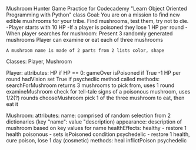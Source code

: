 
Mushroom Hunter Game
Practice for Codecademy "Learn Object Oriented Programming with Python" class
Goal: You are on a mission to find new edible mushrooms for your tribe. Find mushrooms,
    test them, try not to die.
-Player starts with 10 HP
-If a player is poisoned they lose 1 HP per round
-When player searches for mushroom:
    Present 3 randomly generated mushrooms
    Player can examine or eat each of three mushrooms

    A mushroom name is made of 2 parts from 2 lists color, shape
Classes: Player, Mushroom

Player:
    attributes:
        HP
            if HP == 0: gameOver
        isPoisoned
            if True -1 HP per round
        hadVision
            set True if psychedlic method called
    methods:
        searchForMushroom
            returns 3 mushrooms to pick from, uses 1 round
        examineMushroom
            check for tell-tale signs of a poisonous mushroom, uses 1/2(?) rounds
        chooseMushroom
            pick 1 of the three mushroom to eat, then eat it

Mushroom:
    attributes:
        name: comprised of random selection from 2 dictionaries (key "name": value "description)
        appearance: description of mushroom based on key values for name
        healthEffects:
            healthy - restore 1 health
            poisonous - sets isPoisoned condition
            psychedelic - restore 1 health, cure poison, lose 1 day (cosmetic)
    methods:
        heal
        inflictPoison
        psychedelic
